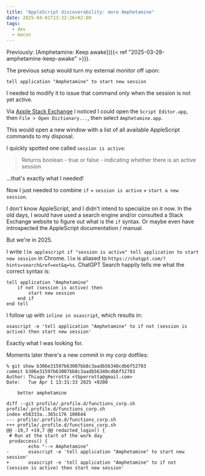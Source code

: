 ```yaml
---
title: "AppleScript discoverability: more Amphetamine"
date: 2025-04-01T13:32:26+02:00
tags:
  - dev
  - macos
---
```


Previously: [Amphetamine: Keep awake]({{< ref "2025-03-28-amphetamine-keep-awake" >}}).

The previous setup would turn my external monitor off upon:

```applescript
tell application "Amphetamine" to start new session
```

I needed to modify it to issue that command only when the session is not yet
active.

Via [Apple Stack
Exchange](https://apple.stackexchange.com/questions/46521/how-do-i-find-out-the-applescript-commands-available-for-a-particular-app)
I noticed I could open the `Script Editor.app`, then `File > Open
Dictionary...`, then select `Amphetamine.app`.

This would open a new window with a list of all available AppleScript commands
to my disposal.

I quickly spotted one called `session is active`:

> Returns boolean - true or false - indicating whether there is an active session

...that's exactly what I needed!

Now I just needed to combine `if` + `session is active` + `start a new session`.

I don't know AppleScript, and I didn't intend to specialize on it now. In the
old days, I would have used a search engine and/or consulted a Stack Exchange
website to figure out what is the `if` syntax. Or maybe even have introspected
the AppleScript documentation / manual.

But we're in 2025.

I write `llm applescript if "session is active" tell application to start new
session` in Chrome. `llm` is aliased to
`https://chatgpt.com/?hints=search&ref=ext&q=%s`. ChatGPT Search happily tells
me what the correct syntax is:

```applescript
tell application "Amphetamine"
    if not (session is active) then
        start new session
    end if
end tell
```

I follow up with `inline in osascript`, which results in:

```shell
osascript -e 'tell application "Amphetamine" to if not (session is active) then start new session'
```

Exactly what I was looking for.

Moments later there's a new commit in my corp dotfiles:

```
% git show b306e31597b63007bb8c3aadb56340cdb6f52703
commit b306e31597b63007bb8c3aadb56340cdb6f52703
Author: Thiago Perrotta <tbperrotta@gmail.com>
Date:   Tue Apr 1 13:31:33 2025 +0200

    better amphetamine

diff --git profile/.profile.d/functions_corp.sh profile/.profile.d/functions_corp.sh
index e58333a..365c176 100644
--- profile/.profile.d/functions_corp.sh
+++ profile/.profile.d/functions_corp.sh
@@ -19,7 +19,7 @@ redacted_login() {
 # Run at the start of the work day
 prodaccess() {
        echo "--> Amphetamine"
-       osascript -e 'tell application "Amphetamine" to start new session'
+       osascript -e 'tell application "Amphetamine" to if not (session is active) then start new session'
```
